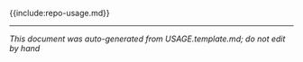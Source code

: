 {{include:repo-usage.md}}

---

*This document was auto-generated from USAGE.template.md; do not edit by hand*
